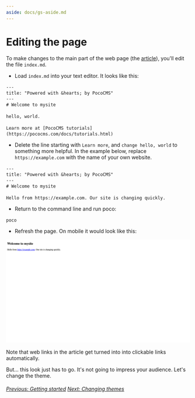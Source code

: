 ```yaml
---
aside: docs/gs-aside.md
---
```

# Editing the page

To make changes to the main part of the web page (the [article](glossary.html#article)), you'll edit the file `index.md`.

* Load `index.md` into your text editor. It looks like this:

```
---
title: "Powered with &hearts; by PocoCMS"
---
# Welcome to mysite

hello, world.

Learn more at [PocoCMS tutorials](https://pococms.com/docs/tutorials.html) 
```

* Delete the line starting with `Learn more`, and `change hello, world`
to something more helpful. In the example below, replace `https://example.com`
with the name of your own website.

```
---
title: "Powered with &hearts; by PocoCMS"
---
# Welcome to mysite

Hello from https://example.com. Our site is changing quickly.

```

* Return to the command line and run poco:

```
poco
```

* Refresh the page. On mobile it would look like this:

![Screen shot of edited home page](img/home-page-first-edit-1366x768.png)

Note that web links in the article get turned into into clickable links automatically.

But... this look just has to go. It's not going to impress your audience. Let's change the theme.

###### [Previous: Getting started](getting-started.html) [Next: Changing themes](gs-change-theme.html)
